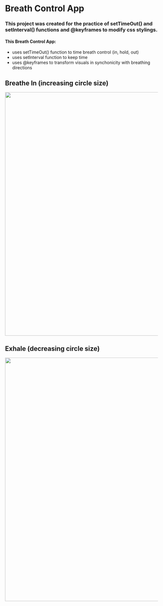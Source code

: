 # Breath Control App

### This project was created for the practice of setTimeOut() and setInterval() functions and @keyframes to modify css stylings.

#### This Breath Control App:

- uses setTimeOut() function to time breath control (in, hold, out)
- uses setInterval function to keep time
- uses @keyframes to transform visuals in synchonicity with breathing directions

## Breathe In (increasing circle size)

<img src="https://imgur.com/Vs5sV1H.png" width="800">

## Exhale (decreasing circle size)

<img src="https://imgur.com/O3a9rnC.png" width="800">
